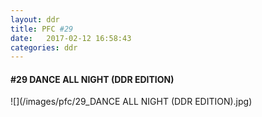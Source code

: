 ```yaml
---
layout: ddr
title: PFC #29
date:   2017-02-12 16:58:43
categories: ddr
---
```

#### **#29** DANCE ALL NIGHT (DDR EDITION)
![](/images/pfc/29_DANCE ALL NIGHT (DDR EDITION).jpg)
